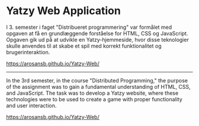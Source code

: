 # Yatzy Web Application

I 3. semester i faget "Distribueret programmering" var formålet med opgaven at få en grundlæggende forståelse for HTML, CSS og JavaScript. 
Opgaven gik ud på at udvikle en Yatzy-hjemmeside, hvor disse teknologier skulle anvendes til at skabe et spil med korrekt funktionalitet og brugerinteraktion.

https://arosansb.github.io/Yatzy-Web/

--------------------------------------------------------------------------------------------------------------------------------------------------------------------
In the 3rd semester, in the course "Distributed Programming," the purpose of the assignment was to gain a fundamental understanding of HTML, CSS, and JavaScript. 
The task was to develop a Yatzy website, where these technologies were to be used to create a game with proper functionality and user interaction.

https://arosansb.github.io/Yatzy-Web/

